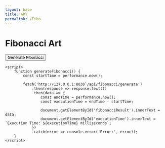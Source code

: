 ```yaml
---
layout: base
title: ART
permalink: /Fibo
---
```

<body>
    <h1>Fibonacci Art</h1>
    <button onclick="generateFibonacci()">Generate Fibonacci</button>
    <p id="fibonacciResult"></p>
    <p id="executionTime"></p>

    <script>
        function generateFibonacci() {
            const startTime = performance.now();

            fetch('http://127.0.0.1:8030`/api/fibonacci/generate')
                .then(response => response.text())
                .then(data => {
                    const endTime = performance.now();
                    const executionTime = endTime - startTime;

                    document.getElementById('fibonacciResult').innerText = data;
                    document.getElementById('executionTime').innerText = `Execution Time: ${executionTime} milliseconds`;
                })
                .catch(error => console.error('Error:', error));
        }
    </script>
</body>
</html>